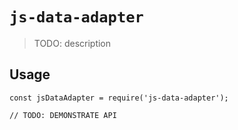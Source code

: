 # `js-data-adapter`

> TODO: description

## Usage

```
const jsDataAdapter = require('js-data-adapter');

// TODO: DEMONSTRATE API
```
